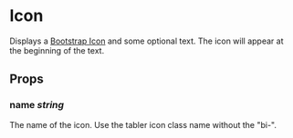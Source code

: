 # Icon
Displays a [Bootstrap Icon](https://icons.getbootstrap.com/) and some optional text.
The icon will appear at the beginning of the text.

## Props

### name _string_
The name of the icon. Use the tabler icon class name without the "bi-".
